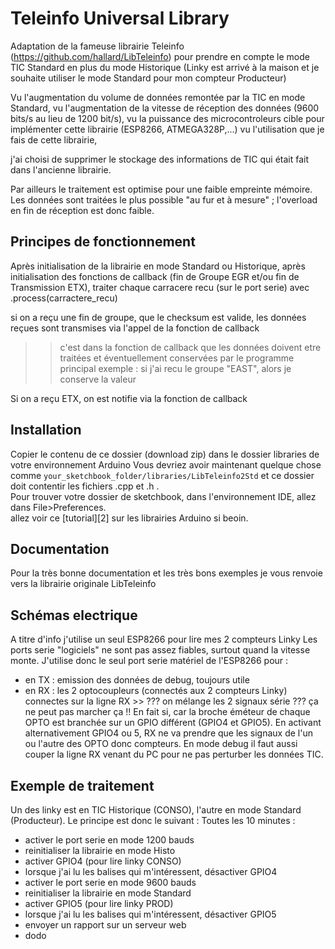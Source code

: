 # Teleinfo Universal Library

Adaptation de la fameuse librairie Teleinfo (https://github.com/hallard/LibTeleinfo) pour prendre en compte le mode TIC Standard en plus du mode Historique (Linky est arrivé à la maison et je souhaite utiliser le mode Standard pour mon compteur Producteur)

Vu l'augmentation du volume de données remontée par la TIC en mode Standard,
vu l'augmentation de la vitesse de réception des données (9600 bits/s au lieu de 1200 bit/s),
vu la puissance des microcontroleurs cible pour implémenter cette librairie (ESP8266, ATMEGA328P,...)
vu l'utilisation que je fais de cette librairie,

j'ai choisi de supprimer le stockage des informations de TIC qui était fait dans l'ancienne librairie.


Par ailleurs le traitement est optimise pour une faible empreinte mémoire. Les données sont traitées le plus possible "au fur et à mesure" ; l'overload en fin de réception est donc faible.

## Principes de fonctionnement
Après initialisation de la librairie en mode Standard ou Historique,
après initialisation des fonctions de callback (fin de Groupe EGR et/ou fin de Transmission ETX),
traiter chaque carracere recu (sur le port serie) avec .process(carractere_recu)

si on a reçu une fin de groupe, que le checksum est valide, les données reçues sont transmises via l'appel de la fonction de callback
>> c'est dans la fonction de callback que les données doivent etre traitées et éventuellement conservées par le programme principal
>> exemple : si j'ai recu le groupe "EAST", alors je conserve la valeur

Si on a reçu ETX, on est notifie via la fonction de callback

## Installation
Copier le contenu de ce dossier (download zip) dans le dossier libraries de votre environnement Arduino Vous devriez avoir maintenant quelque chose comme `your_sketchbook_folder/libraries/LibTeleinfo2Std` et ce dossier doit contentir les fichiers .cpp et .h .
<br/>
Pour trouver votre dossier de sketchbook, dans l'environnement IDE, allez dans File>Preferences.
<br/>
allez voir ce [tutorial][2] sur les librairies Arduino si beoin.
<br/>

## Documentation
Pour la très bonne documentation et les très bons exemples je vous renvoie vers la librairie originale LibTeleinfo

[1]: https://hallard.me/libteleinfo


## Schémas electrique
A titre d'info j'utilise un seul ESP8266 pour lire mes 2 compteurs Linky
Les ports serie "logiciels" ne sont pas assez fiables, surtout quand la vitesse monte. J'utilise donc le seul port serie matériel de l'ESP8266 pour :
- en TX : emission des données de debug, toujours utile
- en RX : les 2 optocoupleurs (connectés aux 2 compteurs Linky) connectes sur la ligne RX  >> ??? on mélange les 2 signaux série ??? ça ne peut pas marcher ça !!
          En fait si, car la broche éméteur de chaque OPTO est branchée sur un GPIO différent (GPIO4 et GPIO5). En activant alternativement GPIO4 ou 5, RX ne va prendre que les signaux de l'un ou l'autre des OPTO donc compteurs.
          En mode debug il faut aussi couper la ligne RX venant du PC pour ne pas perturber les données TIC.

## Exemple de traitement
Un des linky est en TIC Historique (CONSO), l'autre en mode Standard (Producteur). Le principe est donc le suivant :
Toutes les 10 minutes :
- activer le port serie en mode 1200 bauds
- reinitialiser la librairie en mode Histo
- activer GPIO4 (pour lire linky CONSO)
- lorsque j'ai lu les balises qui m'intéressent, désactiver GPIO4
- activer le port serie en mode 9600 bauds
- reinitialiser la librairie en mode Standard
- activer GPIO5 (pour lire linky PROD)
- lorsque j'ai lu les balises qui m'intéressent, désactiver GPIO5
- envoyer un rapport sur un serveur web
- dodo

